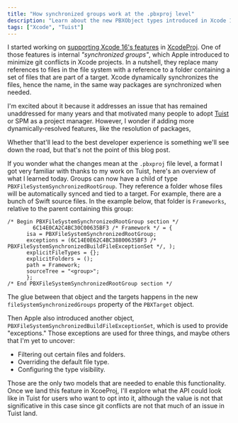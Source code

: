 ```yaml
---
title: "How synchronized groups work at the .pbxproj level"
description: "Learn about the new PBXObject types introduced in Xcode 16 to support synchronized groups."
tags: ["Xcode", "Tuist"]
---
```


I started working on [supporting Xcode 16's features](https://github.com/tuist/XcodeProj/pull/827) in [XcodeProj](https://github.com/tuist/xcodeproj).
One of those features is internal _"synchronized groups"_, 
which Apple introduced to minimize git conflicts in Xcode projects.
In a nutshell,
they replace many references to files in the file system with a reference to a folder containing a set of files that are part of a target.
Xcode dynamically synchronizes the files, hence the name, in the same way packages are synchronized when needed.

I'm excited about it because it addresses an issue that has remained unaddressed for many years and that motivated many people to adopt [Tuist](https://tuist.io) or SPM as a project manager.
However,
I wonder if adding more dynamically-resolved features,
like the resolution of packages,

Whether that'll lead to the best developer experience is something we'll see down the road,
but that's not the point of this blog post.

If you wonder what the changes mean at the `.pbxproj` file level, a format I got very familiar with thanks to my work on Tuist,
here's an overview of what I learned today.
Groups can now have a child of type `PBXFileSystemSynchronizedRootGroup`.
They reference a folder whose files will be automatically synced and tied to a target.
For example, there are a bunch of Swift source files.
In the example below, that folder is `Frameworks`, relative to the parent containing this group:

```language-plist
/* Begin PBXFileSystemSynchronizedRootGroup section */
		6C14E0CA2C4BC30C00635BF3 /* Framework */ = {
      isa = PBXFileSystemSynchronizedRootGroup; 
      exceptions = (6C14E0E62C4BC38800635BF3 /* PBXFileSystemSynchronizedBuildFileExceptionSet */, ); 
      explicitFileTypes = {}; 
      explicitFolders = (); 
      path = Framework; 
      sourceTree = "<group>"; 
      };
/* End PBXFileSystemSynchronizedRootGroup section */
```

The glue between that object and the targets happens in the new `fileSystemSynchronizedGroups` property of the `PBXTarget` object.

Then Apple also introduced another object, `PBXFileSystemSynchronizedBuildFileExceptionSet`, which is used to provide "exceptions." Those exceptions are used for three things, and maybe others that I'm yet to uncover:

- Filtering out certain files and folders.
- Overriding the default file type.
- Configuring the type visibility.

Those are the only two models that are needed to enable this functionality.
Once we land this feature in XcoeProj,
I'll explore what the API could look like in Tuist for users who want to opt into it,
although the value is not that significative in this case since git conflicts are not that much of an issue in Tuist land.
